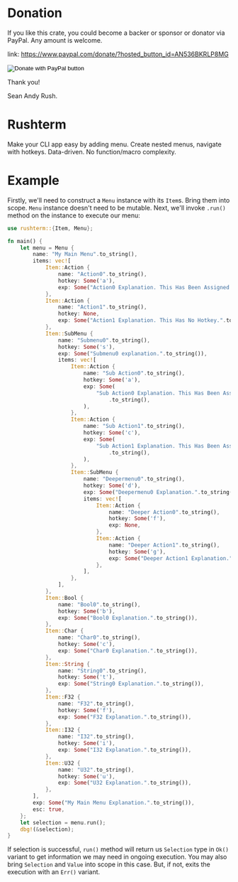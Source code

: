 # Donation
If you like this crate, you could become a backer or sponsor or donator via PayPal. Any amount is welcome.

link: https://www.paypal.com/donate/?hosted_button_id=AN536BKRLP8MG

<form action="https://www.paypal.com/donate" method="post" target="_top">
<input type="hidden" name="hosted_button_id" value="AN536BKRLP8MG" />
<input type="image" src="https://www.paypalobjects.com/en_US/i/btn/btn_donateCC_LG.gif" border="0" name="submit" title="PayPal - The safer, easier way to pay online!" alt="Donate with PayPal button" />
<img alt="" border="0" src="https://www.paypal.com/en_CO/i/scr/pixel.gif" width="1" height="1" />
</form>

Thank you!

Sean Andy Rush.

# Rushterm
Make your CLI app easy by adding menu. Create nested menus, navigate with hotkeys. Data-driven. No function/macro complexity.
# Example
Firstly, we'll need to construct a `Menu` instance with its `Item`s. Bring them into scope. `Menu` instance doesn't need to be mutable. Next, we'll invoke `.run()` method on the instance to execute our menu:
```rust
use rushterm::{Item, Menu};

fn main() {
    let menu = Menu {
        name: "My Main Menu".to_string(),
        items: vec![
            Item::Action {
                name: "Action0".to_string(),
                hotkey: Some('a'),
                exp: Some("Action0 Explanation. This Has Been Assigned To A Hotkey.".to_string()),
            },
            Item::Action {
                name: "Action1".to_string(),
                hotkey: None,
                exp: Some("Action1 Explanation. This Has No Hotkey.".to_string()),
            },
            Item::SubMenu {
                name: "Submenu0".to_string(),
                hotkey: Some('s'),
                exp: Some("Submenu0 explanation.".to_string()),
                items: vec![
                    Item::Action {
                        name: "Sub Action0".to_string(),
                        hotkey: Some('a'),
                        exp: Some(
                            "Sub Action0 Explanation. This Has Been Assigned To A Hotkey."
                                .to_string(),
                        ),
                    },
                    Item::Action {
                        name: "Sub Action1".to_string(),
                        hotkey: Some('c'),
                        exp: Some(
                            "Sub Action1 Explanation. This Has Been Assigned To A Hotkey."
                                .to_string(),
                        ),
                    },
                    Item::SubMenu {
                        name: "Deepermenu0".to_string(),
                        hotkey: Some('d'),
                        exp: Some("Deepermenu0 Explanation.".to_string()),
                        items: vec![
                            Item::Action {
                                name: "Deeper Action0".to_string(),
                                hotkey: Some('f'),
                                exp: None,
                            },
                            Item::Action {
                                name: "Deeper Action1".to_string(),
                                hotkey: Some('g'),
                                exp: Some("Deeper Action1 Explanation.".to_string()),
                            },
                        ],
                    },
                ],
            },
            Item::Bool {
                name: "Bool0".to_string(),
                hotkey: Some('b'),
                exp: Some("Bool0 Explanation.".to_string()),
            },
            Item::Char {
                name: "Char0".to_string(),
                hotkey: Some('c'),
                exp: Some("Char0 Explanation.".to_string()),
            },
            Item::String {
                name: "String0".to_string(),
                hotkey: Some('t'),
                exp: Some("String0 Explanation.".to_string()),
            },
            Item::F32 {
                name: "F32".to_string(),
                hotkey: Some('f'),
                exp: Some("F32 Explanation.".to_string()),
            },
            Item::I32 {
                name: "I32".to_string(),
                hotkey: Some('i'),
                exp: Some("I32 Explanation.".to_string()),
            },
            Item::U32 {
                name: "U32".to_string(),
                hotkey: Some('u'),
                exp: Some("U32 Explanation.".to_string()),
            },
        ],
        exp: Some("My Main Menu Explanation.".to_string()),
        esc: true,
    };
    let selection = menu.run();
    dbg!(&selection);
}

```
If selection is successful, `run()` method will return us `Selection` type in `Ok()` variant to get information we may need in ongoing execution. You may also bring `Selection` and `Value` into scope in this case. But, if not, exits the execution with an `Err()` variant.